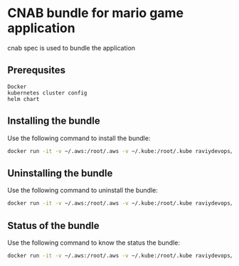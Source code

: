 # CNAB bundle for mario game application

cnab spec is used to bundle the application

## Prerequsites

``` no-highlight
Docker
kubernetes cluster config
helm chart
```

## Installing the bundle

Use the following command to install the bundle:

``` bash
docker run -it -v ~/.aws:/root/.aws -v ~/.kube:/root/.kube raviydevops/cnab_invovation_image:latest install
```

## Uninstalling the bundle

Use the following command to uninstall the bundle:

``` bash
docker run -it -v ~/.aws:/root/.aws -v ~/.kube:/root/.kube raviydevops/cnab_invovation_image:latest uninstall
```

## Status of the bundle

Use the following command to know the status the bundle:

``` bash
docker run -it -v ~/.aws:/root/.aws -v ~/.kube:/root/.kube raviydevops/cnab_invovation_image:latest status
```

